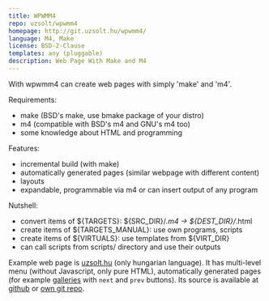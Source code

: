 ```yaml
---
title: WPWMM4
repo: uzsolt/wpwmm4
homepage: http://git.uzsolt.hu/wpwmm4/
language: M4, Make
license: BSD-2-Clause
templates: any (pluggable)
description: Web Page With Make and M4
---
```

With wpwmm4 can create web pages with simply 'make' and 'm4'.

Requirements:
- make (BSD's make, use bmake package of your distro)
- m4 (compatible with BSD's m4 and GNU's m4 too)
- some knowledge about HTML and programming

Features:
- incremental build (with make)
- automatically generated pages (similar webpage with different content)
- layouts
- expandable, programmable via m4 or can insert output of any program

Nutshell:
- convert items of ${TARGETS}: ${SRC_DIR}/*.m4 -> ${DEST_DIR}/*.html
- create items of ${TARGETS_MANUAL}: use own programs, scripts
- create items of ${VIRTUALS}: use templates from ${VIRT_DIR}
- can call scripts from scripts/ directory and use their outputs

Example web page is [uzsolt.hu](http://uzsolt.hu/) (only hungarian language). It has multi-level menu (without Javascript,
only pure HTML), automatically generated pages (for example [galleries](http://uzsolt.hu/pict/personal/summer2014/)
with `next` and `prev` buttons). Its source is available at [github](https://github.com/uzsolt/wpwmm4-uzsolt.hu)
or [own git repo](http://git.uzsolt.hu/wpwmm4-uzsolt.hu/).
